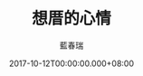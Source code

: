 ---
issue: 245
title: 想厝的心情
author: 藍春瑞
date: 2017-10-12T00:00:00.000+08:00
topic: 懷想
difficulty: 2
wikidata: Q98095649
wikidata_link: https://www.wikidata.org/wiki/Q98095649
---